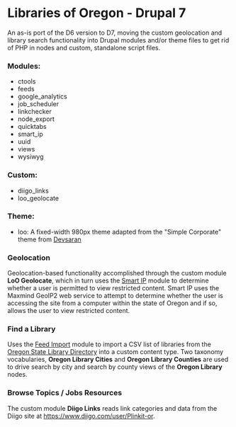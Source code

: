 # Libraries of Oregon - Drupal 7
An as-is port of the D6 version to D7, moving the custom geolocation and library search functionality into Drupal modules and/or theme files to get rid of PHP in nodes and custom, standalone script files.

### Modules:
- ctools
- feeds
- google_analytics
- job_scheduler
- linkchecker
- node_export
- quicktabs
- smart_ip
- uuid
- views
- wysiwyg

### Custom:
- diigo_links
- loo_geolocate

### Theme:
- loo: A fixed-width 980px theme adapted from the "Simple Corporate" theme from [Devsaran](http://www.devsaran.com)

### Geolocation
Geolocation-based functionality accomplished through the custom module **LoO Geolocate**, which in turn uses the [Smart IP](https://www.drupal.org/project/smart_ip) module to determine whether a user is permitted to view restricted content. Smart IP uses the Maxmind GeoIP2 web service to attempt to determine whether the user is accessing the site from a computer within the state of Oregon and if so, allows the user to view restricted content.

### Find a Library
Uses the [Feed Import](https://www.drupal.org/project/feed_import) module to import a CSV list of libraries from the [Oregon State Library Directory](http://libdir.osl.state.or.us/export.php?search_string=&search_filter=&sort=) into a custom content type. Two taxonomy vocabularies, **Oregon Library Cities** and **Oregon Library Counties** are used to drive search by city and search by county views of the **Oregon Library** nodes.

### Browse Topics / Jobs Resources
The custom module **Diigo Links** reads link categories and data from the Diigo site at https://www.diigo.com/user/Plinkit-or.
